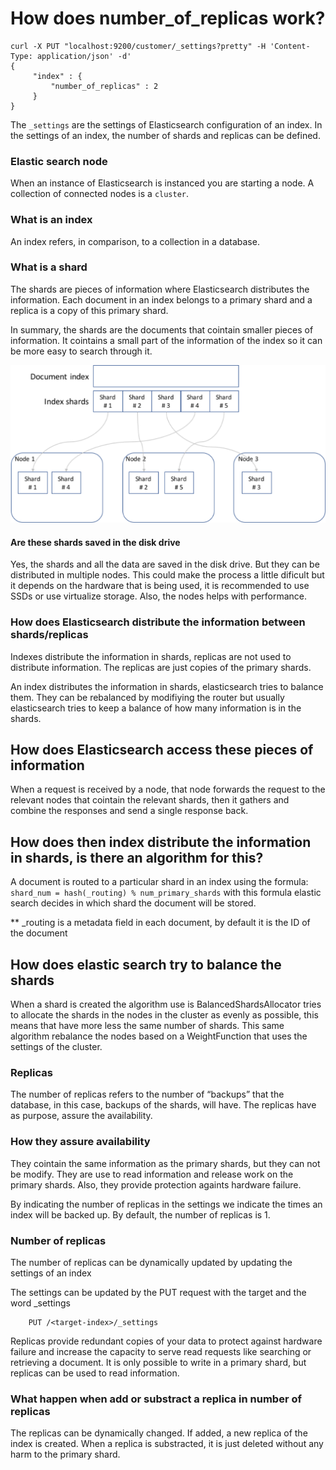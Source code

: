 # How does number_of_replicas work?  

```SHELL
curl -X PUT "localhost:9200/customer/_settings?pretty" -H 'Content-Type: application/json' -d' 
{
     "index" : {
         "number_of_replicas" : 2
     }
}
```

The `_settings` are the settings of Elasticsearch configuration of an index. In the settings of an index, the number of shards and replicas can be defined.  

### Elastic search node

When an instance of Elasticsearch is instanced you are starting a node. A collection of connected nodes is a `cluster`.

### What is an index

An index refers, in comparison, to a collection in a database.

### What is a shard

The shards are pieces of information where Elasticsearch distributes the information. Each document in an index belongs to a primary shard and a replica is a copy of this primary shard.

In summary, the shards are the documents that cointain smaller pieces of information. It cointains a small part of the information of the index so it can be more easy to search through it.

![ElasticSearch](images/elasticsearch.png)

#### Are these shards saved in the disk drive

Yes, the shards and all the data are saved in the disk drive. But they can be distributed in multiple nodes. This could make the process a little dificult but it depends on the hardware that is being used, it is recommended to use SSDs or use virtualize storage. Also, the nodes helps with performance.

### How does Elasticsearch distribute the information between shards/replicas

Indexes distribute the information in shards, replicas are not used to distribute information. The replicas are just copies of the primary shards.

An index distributes the information in shards, elasticsearch tries to balance them. They can be rebalanced by modifiying the router but usually elasticsearch tries to keep a balance of how many information is in the shards.

## How does Elasticsearch access these pieces of information

When a request is received by a node, that node forwards the request to the relevant nodes that cointain the relevant shards, then it gathers and combine the responses and send a single response back.

## How does then index distribute the information in shards, is there an algorithm for this?

A document is routed to a particular shard in an index using the formula:
`
shard_num = hash(_routing) % num_primary_shards
`
with this formula elastic search decides in which shard the document will be stored. 

** _routing is a metadata field in each document, by default it is the ID of the document

## How does elastic search try to balance the shards

When a shard is created the algorithm use is BalancedShardsAllocator tries to allocate the shards in the nodes in the cluster as evenly as possible, this means that have more less the same number of shards. This same algorithm rebalance the nodes based on a WeightFunction that uses the settings of the cluster.

### Replicas

The number of replicas refers to the number of “backups” that the database, in this case, backups of the shards, will have. The replicas have as purpose, assure the availability.

### How they assure availability

They cointain the same information as the primary shards, but they can not be modify. They are use to read information and release work on the primary shards. Also, they provide protection againts hardware failure.

By indicating the number of replicas in the settings we indicate the times an index will be backed up. By default, the number of replicas is 1.

### Number of replicas

The number of replicas can be dynamically updated by updating the settings of an index

The settings can be updated by the PUT request with the target and the word _settings

```SHELL
    PUT /<target-index>/_settings
```

Replicas provide redundant copies of your data to protect against hardware failure and increase the capacity to serve read requests like searching or retrieving a document. It is only possible to write in a primary shard, but replicas can be used to read information.

### What happen when add or substract a replica in number of replicas

 The replicas can be dynamically changed. If added, a new replica of the index is created.
 When a replica is substracted, it is just deleted without any harm to the primary shard.
